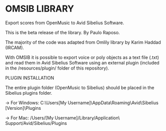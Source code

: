 # OMSIB LIBRARY

Export scores from OpenMusic to Avid Sibelius Software.

This is the beta release of the library.
By Paulo Raposo.

The majority of the code was adapted from Omlily library by Karim Haddad (IRCAM).

With OMSIB it is possible to export voice or poly objects as a text file (.txt) and read them in Avid Sibelius Software using an external plugin (included in the /resources/plugin/ folder of this repository).

PLUGIN INSTALLATION

 The entire plugin folder (OpenMusic to Sibelius) should be placed in the Sibelius plugins folder.

-> For Windows: C:\Users[My Username]\AppData\Roaming\Avid\Sibelius [Version]\Plugins

-> For Mac: /Users/[My Username]/Library/Application\ Support/Avid/Sibelius/Plugins



